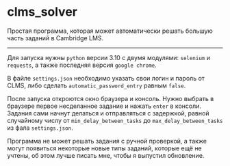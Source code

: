# clms_solver
Простая программа, которая может автоматически решать большую часть заданий в Cambridge LMS.

---

Для запуска нужны `python` версии 3.10 с двумя модулями: `selenium` и `requests`, а также последняя версия `google chrome`.

В файле `settings.json` необходимо указать свои логин и пароль от CLMS, либо сделать `automatic_password_entry` равным `false`.

После запуска откроются окно браузера и консоль. Нужно выбрать в браузере первое несделанное задание и нажать `enter` в консоли. Задания сами начнут делаться и отправляться с задержкой, равной случайному числу от `min_delay_between_tasks` до `max_delay_between_tasks` из фала `settings.json`.

Программа не может решать задания с ручной проверкой, а также могут появиться некоторые новые типы заданий, которые ещё не учтены, об этом лучше писать мне, чтобы я выпустил обновление.

